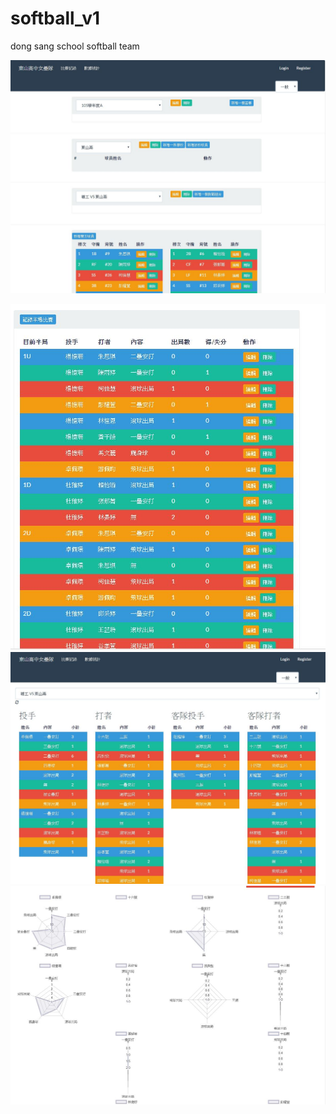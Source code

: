 # softball_v1
dong sang school softball team

![Image of Yaktocat](https://github.com/timloo0710/softball_v1/blob/master/sf1.jpg)

![Image of Yaktocat](https://github.com/timloo0710/softball_v1/blob/master/sf2.jpg)
![Image of Yaktocat](https://github.com/timloo0710/softball_v1/blob/master/sf3.jpg)
![Image of Yaktocat](https://github.com/timloo0710/softball_v1/blob/master/sf4.jpg)
